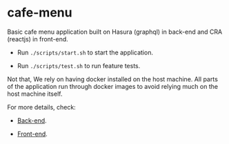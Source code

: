 # cafe-menu

Basic cafe menu application built on Hasura (graphql) in back-end and CRA (reactjs) in front-end.

- Run `./scripts/start.sh` to start the application.

- Run `./scripts/test.sh` to run feature tests.

Not that, We rely on having docker installed on the host machine. All parts of the application run through docker images to avoid relying much on the host machine itself.

For more details, check:

- [Back-end](docs/backend.md).

- [Front-end](docs/frontend.md).
